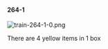 #### 264-1
![train-264-1-0.png](https://github.com/lil-lab/nlvr/raw/master/nlvr/train/images/24/train-264-1-0.png "train-264-1-0.png")

There are 4 yellow items in 1 box